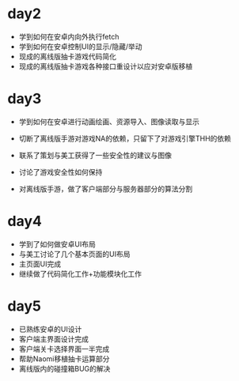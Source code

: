 # day2

* 学到如何在安卓内向外执行fetch
* 学到如何在安卓控制UI的显示/隐藏/举动
* 现成的离线版抽卡游戏代码简化
* 现成的离线版抽卡游戏各种接口重设计以应对安卓版移植

# day3

* 学到如何在安卓进行动画绘画、资源导入、图像读取与显示

* 切断了离线版手游对游戏NA的依赖，只留下了对游戏引擎THH的依赖

* 联系了策划与美工获得了一些安全性的建议与图像

* 讨论了游戏安全性如何保持

* 对离线版手游，做了客户端部分与服务器部分的算法分割

# day4

* 学到了如何做安卓UI布局
* 与美工讨论了几个基本页面的UI布局
* 主页面UI完成
* 继续做了代码简化工作+功能模块化工作
# day5

* 已熟练安卓的UI设计
* 客户端主界面设计完成
* 客户端关卡选择界面一半完成
* 帮助Naomi移植抽卡运算部分
* 离线版内的碰撞箱BUG的解决